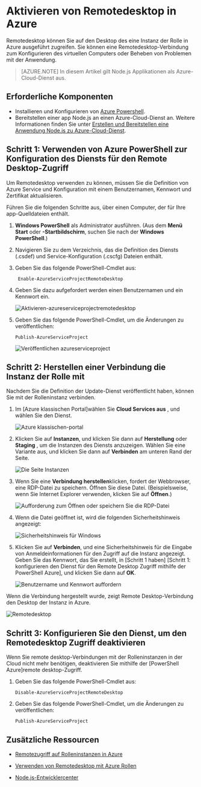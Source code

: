 <properties 
    pageTitle="Aktivieren von Remotedesktop für Clouddienste (Node.js)" 
    description="Informationen Sie zum Aktivieren des Remote Desktop-Zugriffs für den virtuellen Computern Ihrer Anwendung Azure Node.js hosten." 
    services="cloud-services" 
    documentationCenter="nodejs" 
    authors="rmcmurray" 
    manager="wpickett" 
    editor=""/>

<tags 
    ms.service="cloud-services" 
    ms.workload="tbd" 
    ms.tgt_pltfrm="na" 
    ms.devlang="nodejs" 
    ms.topic="article" 
    ms.date="08/11/2016" 
    ms.author="robmcm"/>

# <a name="enabling-remote-desktop-in-azure"></a>Aktivieren von Remotedesktop in Azure

Remotedesktop können Sie auf den Desktop des eine Instanz der Rolle in Azure ausgeführt zugreifen. Sie können eine Remotedesktop-Verbindung zum Konfigurieren des virtuellen Computers oder Beheben von Problemen mit der Anwendung.

> [AZURE.NOTE] In diesem Artikel gilt Node.js Applikationen als Azure-Cloud-Dienst aus.


## <a name="prerequisites"></a>Erforderliche Komponenten

- Installieren und Konfigurieren von [Azure Powershell](../powershell-install-configure.md).
- Bereitstellen einer app Node.js an einen Azure-Cloud-Dienst an. Weitere Informationen finden Sie unter [Erstellen und Bereitstellen eine Anwendung Node.js zu Azure-Cloud-Dienst](cloud-services-nodejs-develop-deploy-app.md).


## <a name="step-1-use-azure-powershell-to-configure-the-service-for-remote-desktop-access"></a>Schritt 1: Verwenden von Azure PowerShell zur Konfiguration des Diensts für den Remote Desktop-Zugriff

Um Remotedesktop verwenden zu können, müssen Sie die Definition von Azure Service und Konfiguration mit einem Benutzernamen, Kennwort und Zertifikat aktualisieren. 

Führen Sie die folgenden Schritte aus, über einen Computer, der für Ihre app-Quelldateien enthält.

1. **Windows PowerShell** als Administrator ausführen. (Aus dem **Menü Start** oder **-Startbildschirm**, suchen Sie nach der **Windows PowerShell**.)

2.  Navigieren Sie zu dem Verzeichnis, das die Definition des Diensts (.csdef) und Service-Konfiguration (.cscfg) Dateien enthält.

3. Geben Sie das folgende PowerShell-Cmdlet aus:

        Enable-AzureServiceProjectRemoteDesktop

4. Geben Sie dazu aufgefordert werden einen Benutzernamen und ein Kennwort ein.

    ![Aktivieren-azureserviceprojectremotedesktop][enable-rdp]

3.  Geben Sie das folgende PowerShell-Cmdlet, um die Änderungen zu veröffentlichen:

        Publish-AzureServiceProject

    ![Veröffentlichen azureserviceproject][publish-project]

## <a name="step-2-connect-to-the-role-instance"></a>Schritt 2: Herstellen einer Verbindung die Instanz der Rolle mit

Nachdem Sie die Definition der Update-Dienst veröffentlicht haben, können Sie mit der Rolleninstanz verbinden.

1.  Im [Azure klassischen Portal]wählen Sie **Cloud Services aus** , und wählen Sie den Dienst.

    ![Azure klassischen-portal][cloud-services]

2.  Klicken Sie auf **Instanzen**, und klicken Sie dann auf **Herstellung** oder **Staging** , um die Instanzen des Diensts anzuzeigen. Wählen Sie eine Variante aus, und klicken Sie dann auf **Verbinden** am unteren Rand der Seite.

    ![Die Seite Instanzen][3]

2.  Wenn Sie eine **Verbindung herstellen**klicken, fordert der Webbrowser, eine RDP-Datei zu speichern. Öffnen Sie diese Datei. (Beispielsweise, wenn Sie Internet Explorer verwenden, klicken Sie auf **Öffnen**.)

    ![Aufforderung zum Öffnen oder speichern Sie die RDP-Datei][4]

3.  Wenn die Datei geöffnet ist, wird die folgenden Sicherheitshinweis angezeigt:

    ![Sicherheitshinweis für Windows][5]

4.  Klicken Sie auf **Verbinden**, und eine Sicherheitshinweis für die Eingabe von Anmeldeinformationen für den Zugriff auf die Instanz angezeigt. Geben Sie das Kennwort, das Sie erstellt, in [Schritt 1 haben] [Schritt 1: konfigurieren den Dienst für den Remote Desktop Zugriff mithilfe der PowerShell Azure], und klicken Sie dann auf **OK**.

    ![Benutzername und Kennwort auffordern][6]

Wenn die Verbindung hergestellt wurde, zeigt Remote Desktop-Verbindung den Desktop der Instanz in Azure. 

![Remotedesktop][7]

## <a name="step-3-configure-the-service-to-disable-remote-desktop-access"></a>Schritt 3: Konfigurieren Sie den Dienst, um den Remotedesktop Zugriff deaktivieren 

Wenn Sie remote desktop-Verbindungen mit der Rolleninstanzen in der Cloud nicht mehr benötigen, deaktivieren Sie mithilfe der [PowerShell Azure]remote desktop-Zugriff.

1.  Geben Sie das folgende PowerShell-Cmdlet aus:

        Disable-AzureServiceProjectRemoteDesktop

2.  Geben Sie das folgende PowerShell-Cmdlet, um die Änderungen zu veröffentlichen:

        Publish-AzureServiceProject

## <a name="additional-resources"></a>Zusätzliche Ressourcen

- [Remotezugriff auf Rolleninstanzen in Azure] 
- [Verwenden von Remotedesktop mit Azure Rollen]
- [Node.js-Entwicklercenter](/develop/nodejs/)

  [Azure PowerShell]: http://go.microsoft.com/?linkid=9790229&clcid=0x409

[Azure klassischen-portal]: http://manage.windowsazure.com
[publish-project]: ./media/cloud-services-nodejs-enable-remote-desktop/publish-rdp.png
[enable-rdp]: ./media/cloud-services-nodejs-enable-remote-desktop/enable-rdp.png
[cloud-services]: ./media/cloud-services-nodejs-enable-remote-desktop/cloud-services-remote.png
[3]: ./media/cloud-services-nodejs-enable-remote-desktop/cloud-service-instance.png
[4]: ./media/cloud-services-nodejs-enable-remote-desktop/rdp-open.png
[5]: ./media/cloud-services-nodejs-enable-remote-desktop/remote-desktop-12.png
[6]: ./media/cloud-services-nodejs-enable-remote-desktop/remote-desktop-13.png
[7]: ./media/cloud-services-nodejs-enable-remote-desktop/remote-desktop-14.png
  
[Remotezugriff auf Rolleninstanzen in Azure]: http://msdn.microsoft.com/library/windowsazure/hh124107.aspx
[Verwenden von Remotedesktop mit Azure Rollen]: http://msdn.microsoft.com/library/windowsazure/gg443832.aspx
 